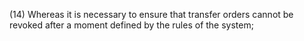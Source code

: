 (14) Whereas it is necessary to ensure that transfer orders cannot be revoked after a moment defined by the rules of the system;